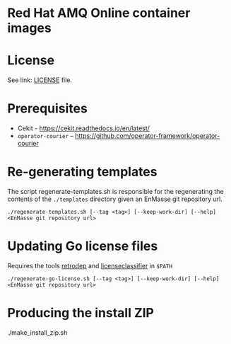 # Red Hat AMQ Online container images

# License

See link: [LICENSE](LICENSE) file.

# Prerequisites

* Cekit - https://cekit.readthedocs.io/en/latest/
* `operator-courier` – https://github.com/operator-framework/operator-courier

# Re-generating templates

The script regenerate-templates.sh is responsible for the regenerating the contents of the `./templates` directory given an
EnMasse git repository url.

    ./regenerate-templates.sh [--tag <tag>] [--keep-work-dir] [--help] <EnMasse git repository url> 

# Updating Go license files

Requires the tools [retrodep](https://github.com/release-engineering/retrodep) and
[licenseclassifier](https://github.com/google/licenseclassifier) in `$PATH`

    ./regenerate-go-license.sh [--tag <tag>] [--keep-work-dir] [--help] <EnMasse git repository url>

# Producing the install ZIP

./make_install_zip.sh <tag>

